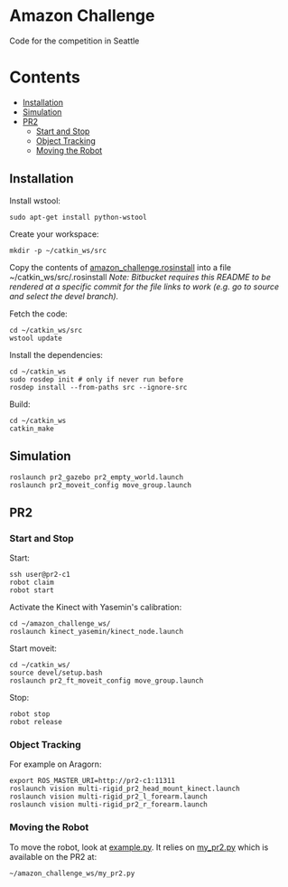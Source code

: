 Amazon Challenge
=====

Code for the competition in Seattle

# Contents

- [Installation](#markdown-header-installation)
- [Simulation](#markdown-header-simulation)
- [PR2](#markdown-header-pr2)
    - [Start and Stop](##markdown-header-start-and-stop)
    - [Object Tracking](##markdown-header-object-tracking)
    - [Moving the Robot](##markdown-header-moving-the-robot)

## Installation

Install wstool:
```
sudo apt-get install python-wstool
```

Create your workspace:
```
mkdir -p ~/catkin_ws/src
```

Copy the contents of [amazon_challenge.rosinstall](amazon_challenge.rosinstall) into a file ~/catkin_ws/src/.rosinstall
*Note: Bitbucket requires this README to be rendered at a specific commit for the file links to work (e.g. go to source and select the devel branch).*

Fetch the code:
```
cd ~/catkin_ws/src
wstool update
```

Install the dependencies:
```
cd ~/catkin_ws
sudo rosdep init # only if never run before
rosdep install --from-paths src --ignore-src
```

Build:
```
cd ~/catkin_ws
catkin_make
```

## Simulation

```
roslaunch pr2_gazebo pr2_empty_world.launch
roslaunch pr2_moveit_config move_group.launch
```

## PR2

### Start and Stop

Start:
```
ssh user@pr2-c1
robot claim
robot start
```

Activate the Kinect with Yasemin's calibration:
```
cd ~/amazon_challenge_ws/
roslaunch kinect_yasemin/kinect_node.launch
```

Start moveit:
```
cd ~/catkin_ws/
source devel/setup.bash
roslaunch pr2_ft_moveit_config move_group.launch
```

Stop:
```
robot stop
robot release
```

### Object Tracking 

For example on Aragorn:
```
export ROS_MASTER_URI=http://pr2-c1:11311
roslaunch vision multi-rigid_pr2_head_mount_kinect.launch
roslaunch vision multi-rigid_pr2_l_forearm.launch
roslaunch vision multi-rigid_pr2_r_forearm.launch
```

### Moving the Robot

To move the robot, look at [example.py](motion/example.py). It relies on [my_pr2.py](motion/my_pr2.py) which is available on the PR2 at:
```
~/amazon_challenge_ws/my_pr2.py
```
